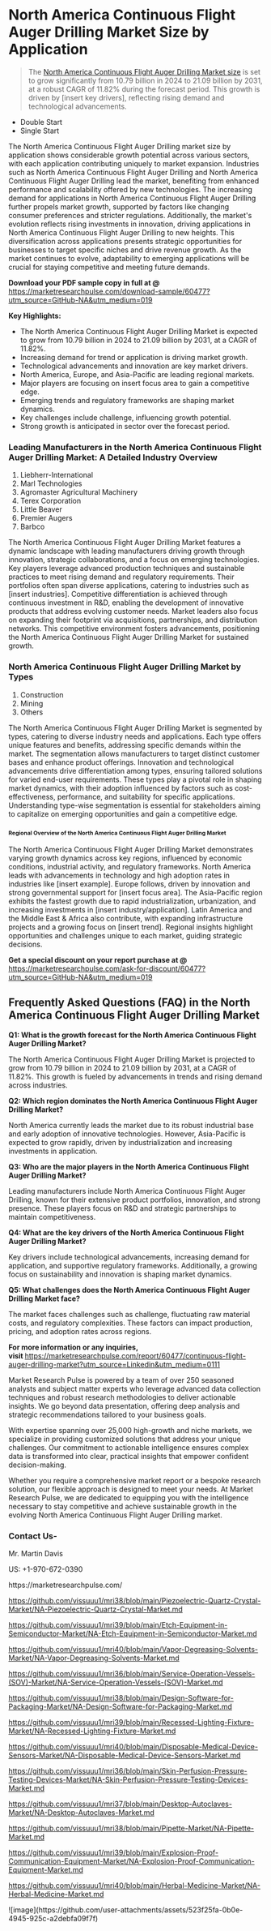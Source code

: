 <h1>North America Continuous Flight Auger Drilling Market&nbsp;Size by Application</h1><blockquote><p>The <a href="https://marketresearchpulse.com/download-sample/60477?utm_source=GitHub-NA&amp;utm_medium=019">North America Continuous Flight Auger Drilling Market size</a> is set to grow significantly from 10.79 billion in 2024 to 21.09 billion by 2031, at a robust CAGR of 11.82% during the forecast period. This growth is driven by [insert key drivers], reflecting rising demand and technological advancements.</p></blockquote><ul><li>Double Start<li> Single Start</li></ul><p>The North America Continuous Flight Auger Drilling market size by application shows considerable growth potential across various sectors, with each application contributing uniquely to market expansion. Industries such as North America Continuous Flight Auger Drilling and North America Continuous Flight Auger Drilling lead the market, benefiting from enhanced performance and scalability offered by new technologies. The increasing demand for applications in North America Continuous Flight Auger Drilling further propels market growth, supported by factors like changing consumer preferences and stricter regulations. Additionally, the market's evolution reflects rising investments in innovation, driving applications in North America Continuous Flight Auger Drilling to new heights. This diversification across applications presents strategic opportunities for businesses to target specific niches and drive revenue growth. As the market continues to evolve, adaptability to emerging applications will be crucial for staying competitive and meeting future demands.</p><p><strong>Download your PDF sample copy in full at @ </strong><a href="https://marketresearchpulse.com/download-sample/60477?utm_source=GitHub-NA&amp;utm_medium=019">https://marketresearchpulse.com/download-sample/60477?utm_source=GitHub-NA&amp;utm_medium=019</a></p><p><strong>Key Highlights: </strong></p><ul><li>The North America Continuous Flight Auger Drilling Market is expected to grow from 10.79 billion in 2024 to 21.09 billion by 2031, at a CAGR of 11.82%.</li><li>Increasing demand for trend or application is driving market growth.</li><li>Technological advancements and innovation are key market drivers.</li><li>North America, Europe, and Asia-Pacific are leading regional markets.</li><li>Major players are focusing on insert focus area to gain a competitive edge.</li><li>Emerging trends and regulatory frameworks are shaping market dynamics.</li><li>Key challenges include challenge, influencing growth potential.</li><li>Strong growth is anticipated in sector over the forecast period.</li></ul><h3>Leading Manufacturers in the North America Continuous Flight Auger Drilling Market: A Detailed Industry Overview</h3><ol><li>Liebherr-International</li><li>Marl Technologies</li><li>Agromaster Agricultural Machinery</li><li>Terex Corporation</li><li>Little Beaver</li><li>Premier Augers</li><li>Barbco</li></ol><div class="flex max-w-full flex-col flex-grow"><div class="min-h-8 text-message flex w-full flex-col items-end gap-2 whitespace-normal break-words [.text-message+&amp;]:mt-5" dir="auto" data-message-author-role="assistant" data-message-id="fd8432e4-4910-450d-b182-61b7bfb0a01f" data-message-model-slug="gpt-4o"><div class="flex w-full flex-col gap-1 empty:hidden first:pt-[3px]"><div class="markdown prose w-full break-words dark:prose-invert light"><p>The North America Continuous Flight Auger Drilling Market features a dynamic landscape with leading manufacturers driving growth through innovation, strategic collaborations, and a focus on emerging technologies. Key players leverage advanced production techniques and sustainable practices to meet rising demand and regulatory requirements. Their portfolios often span diverse applications, catering to industries such as [insert industries]. Competitive differentiation is achieved through continuous investment in R&amp;D, enabling the development of innovative products that address evolving customer needs. Market leaders also focus on expanding their footprint via acquisitions, partnerships, and distribution networks. This competitive environment fosters advancements, positioning the North America Continuous Flight Auger Drilling Market for sustained growth.</p></div></div></div></div><h3>North America Continuous Flight Auger Drilling Market by Types</h3><ol><li>Construction<li> Mining<li> Others</li></ol><div class="flex max-w-full flex-col flex-grow"><div class="min-h-8 text-message flex w-full flex-col items-end gap-2 whitespace-normal break-words [.text-message+&amp;]:mt-5" dir="auto" data-message-author-role="assistant" data-message-id="084470be-0bb7-4664-bddf-5156b4f41249" data-message-model-slug="gpt-4o-mini"><div class="flex w-full flex-col gap-1 empty:hidden first:pt-[3px]"><div class="markdown prose w-full break-words dark:prose-invert light"><p>The North America Continuous Flight Auger Drilling Market is segmented by types, catering to diverse industry needs and applications. Each type offers unique features and benefits, addressing specific demands within the market. The segmentation allows manufacturers to target distinct customer bases and enhance product offerings. Innovation and technological advancements drive differentiation among types, ensuring tailored solutions for varied end-user requirements. These types play a pivotal role in shaping market dynamics, with their adoption influenced by factors such as cost-effectiveness, performance, and suitability for specific applications. Understanding type-wise segmentation is essential for stakeholders aiming to capitalize on emerging opportunities and gain a competitive edge.</p></div></div></div></div><h3><span style="font-size: 11px;">Regional Overview of the North America Continuous Flight Auger Drilling Market</span></h3><div class="flex max-w-full flex-col flex-grow"><div class="min-h-8 text-message flex w-full flex-col items-end gap-2 whitespace-normal break-words [.text-message+&amp;]:mt-5" dir="auto" data-message-author-role="assistant" data-message-id="e9038762-ce64-4e30-91c9-9bd413514231" data-message-model-slug="gpt-4o-mini"><div class="flex w-full flex-col gap-1 empty:hidden first:pt-[3px]"><div class="markdown prose w-full break-words dark:prose-invert light"><p>The North America Continuous Flight Auger Drilling Market demonstrates varying growth dynamics across key regions, influenced by economic conditions, industrial activity, and regulatory frameworks. North America leads with advancements in technology and high adoption rates in industries like [insert example]. Europe follows, driven by innovation and strong governmental support for [insert focus area]. The Asia-Pacific region exhibits the fastest growth due to rapid industrialization, urbanization, and increasing investments in [insert industry/application]. Latin America and the Middle East &amp; Africa also contribute, with expanding infrastructure projects and a growing focus on [insert trend]. Regional insights highlight opportunities and challenges unique to each market, guiding strategic decisions.</p></div></div></div></div><p><strong>Get a special discount on your report purchase at @ </strong><a href="https://marketresearchpulse.com/ask-for-discount/60477?utm_source=GitHub-NA&amp;utm_medium=019">https://marketresearchpulse.com/ask-for-discount/60477?utm_source=GitHub-NA&amp;utm_medium=019</a></p><h2>Frequently Asked Questions (FAQ) in the North America Continuous Flight Auger Drilling Market</h2><p><strong>Q1: What is the growth forecast for the North America Continuous Flight Auger Drilling Market?</strong></p><p>The North America Continuous Flight Auger Drilling Market is projected to grow from 10.79 billion in 2024 to 21.09 billion by 2031, at a CAGR of 11.82%. This growth is fueled by advancements in trends and rising demand across industries.</p><p><strong>Q2: Which region dominates the North America Continuous Flight Auger Drilling Market?</strong></p><p>North America currently leads the market due to its robust industrial base and early adoption of innovative technologies. However, Asia-Pacific is expected to grow rapidly, driven by industrialization and increasing investments in application.</p><p><strong>Q3: Who are the major players in the North America Continuous Flight Auger Drilling Market?</strong></p><p>Leading manufacturers include North America Continuous Flight Auger Drilling, known for their extensive product portfolios, innovation, and strong presence. These players focus on R&amp;D and strategic partnerships to maintain competitiveness.</p><p><strong>Q4: What are the key drivers of the North America Continuous Flight Auger Drilling Market?</strong></p><p>Key drivers include technological advancements, increasing demand for application, and supportive regulatory frameworks. Additionally, a growing focus on sustainability and innovation is shaping market dynamics.</p><p><strong>Q5: What challenges does the North America Continuous Flight Auger Drilling Market face?</strong></p><p>The market faces challenges such as challenge, fluctuating raw material costs, and regulatory complexities. These factors can impact production, pricing, and adoption rates across regions.</p><p><strong>For more information or any inquiries, visit&nbsp;</strong><a href="https://marketresearchpulse.com/report/60477/continuous-flight-auger-drilling-market?utm_source=Linkedin&utm_medium=0111">https://marketresearchpulse.com/report/60477/continuous-flight-auger-drilling-market?utm_source=Linkedin&utm_medium=0111</a></p><p>Market Research Pulse is powered by a team of over 250 seasoned analysts and subject matter experts who leverage advanced data collection techniques and robust research methodologies to deliver actionable insights. We go beyond data presentation, offering deep analysis and strategic recommendations tailored to your business goals.</p><p>With expertise spanning over 25,000 high-growth and niche markets, we specialize in providing customized solutions that address your unique challenges. Our commitment to actionable intelligence ensures complex data is transformed into clear, practical insights that empower confident decision-making.</p><p>Whether you require a comprehensive market report or a bespoke research solution, our flexible approach is designed to meet your needs. At Market Research Pulse, we are dedicated to equipping you with the intelligence necessary to stay competitive and achieve sustainable growth in the evolving North America Continuous Flight Auger Drilling market.</p><h3><strong>Contact Us-</strong></h3><p>Mr. Martin Davis</p><p>US: +1-970-672-0390</p><p>https://marketresearchpulse.com/</p><p><a href="https://github.com/vissuuu1/mri38/blob/main/Piezoelectric-Quartz-Crystal-Market/NA-Piezoelectric-Quartz-Crystal-Market.md">https://github.com/vissuuu1/mri38/blob/main/Piezoelectric-Quartz-Crystal-Market/NA-Piezoelectric-Quartz-Crystal-Market.md</a></p><p><a href="https://github.com/vissuuu1/mri39/blob/main/Etch-Equipment-in-Semiconductor-Market/NA-Etch-Equipment-in-Semiconductor-Market.md">https://github.com/vissuuu1/mri39/blob/main/Etch-Equipment-in-Semiconductor-Market/NA-Etch-Equipment-in-Semiconductor-Market.md</a></p><p><a href="https://github.com/vissuuu1/mri40/blob/main/Vapor-Degreasing-Solvents-Market/NA-Vapor-Degreasing-Solvents-Market.md">https://github.com/vissuuu1/mri40/blob/main/Vapor-Degreasing-Solvents-Market/NA-Vapor-Degreasing-Solvents-Market.md</a></p><p><a href="https://github.com/vissuuu1/mri36/blob/main/Service-Operation-Vessels-(SOV)-Market/NA-Service-Operation-Vessels-(SOV)-Market.md">https://github.com/vissuuu1/mri36/blob/main/Service-Operation-Vessels-(SOV)-Market/NA-Service-Operation-Vessels-(SOV)-Market.md</a></p><p><a href="https://github.com/vissuuu1/mri38/blob/main/Design-Software-for-Packaging-Market/NA-Design-Software-for-Packaging-Market.md">https://github.com/vissuuu1/mri38/blob/main/Design-Software-for-Packaging-Market/NA-Design-Software-for-Packaging-Market.md</a></p><p><a href="https://github.com/vissuuu1/mri39/blob/main/Recessed-Lighting-Fixture-Market/NA-Recessed-Lighting-Fixture-Market.md">https://github.com/vissuuu1/mri39/blob/main/Recessed-Lighting-Fixture-Market/NA-Recessed-Lighting-Fixture-Market.md</a></p><p><a href="https://github.com/vissuuu1/mri40/blob/main/Disposable-Medical-Device-Sensors-Market/NA-Disposable-Medical-Device-Sensors-Market.md">https://github.com/vissuuu1/mri40/blob/main/Disposable-Medical-Device-Sensors-Market/NA-Disposable-Medical-Device-Sensors-Market.md</a></p><p><a href="https://github.com/vissuuu1/mri36/blob/main/Skin-Perfusion-Pressure-Testing-Devices-Market/NA-Skin-Perfusion-Pressure-Testing-Devices-Market.md">https://github.com/vissuuu1/mri36/blob/main/Skin-Perfusion-Pressure-Testing-Devices-Market/NA-Skin-Perfusion-Pressure-Testing-Devices-Market.md</a></p><p><a href="https://github.com/vissuuu1/mri37/blob/main/Desktop-Autoclaves-Market/NA-Desktop-Autoclaves-Market.md">https://github.com/vissuuu1/mri37/blob/main/Desktop-Autoclaves-Market/NA-Desktop-Autoclaves-Market.md</a></p><p><a href="https://github.com/vissuuu1/mri38/blob/main/Pipette-Market/NA-Pipette-Market.md">https://github.com/vissuuu1/mri38/blob/main/Pipette-Market/NA-Pipette-Market.md</a></p><p><a href="https://github.com/vissuuu1/mri39/blob/main/Explosion-Proof-Communication-Equipment-Market/NA-Explosion-Proof-Communication-Equipment-Market.md">https://github.com/vissuuu1/mri39/blob/main/Explosion-Proof-Communication-Equipment-Market/NA-Explosion-Proof-Communication-Equipment-Market.md</a></p><p><a href="https://github.com/vissuuu1/mri40/blob/main/Herbal-Medicine-Market/NA-Herbal-Medicine-Market.md">https://github.com/vissuuu1/mri40/blob/main/Herbal-Medicine-Market/NA-Herbal-Medicine-Market.md</a></p>
![image](https://github.com/user-attachments/assets/523f25fa-0b0e-4945-925c-a2debfa09f7f)
